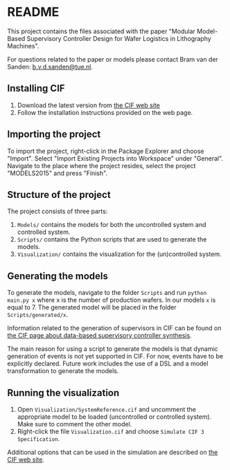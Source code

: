 # README

This project contains the files associated with the paper "Modular Model-Based Supervisory Controller Design for Wafer Logistics in Lithography Machines".

For questions related to the paper or models please contact Bram van der Sanden: b.v.d.sanden@tue.nl.

## Installing CIF

1. Download the latest version from [the CIF web site](http://update.se.wtb.tue.nl/documentation/install/bundled-ide.html#sedocs-install-bundled-ide)
2. Follow the installation instructions provided on the web page.

## Importing the project

To import the project, right-click in the Package Explorer and choose "Import". Select "Import Existing Projects into Workspace" under "General". Navigate to the place where the project resides, select the project "MODELS2015" and press "Finish".

## Structure of the project

The project consists of three parts:

1. `Models/` contains the models for both the uncontrolled system and controlled system. 
2. `Scripts/` contains the Python scripts that are used to generate the models.
3. `Visualization/` contains the visualization for the (un)controlled system.

## Generating the models

To generate the models, navigate to the folder `Scripts` and run `python main.py x` where x is the number of production wafers. In our models `x` is equal to 7.
The generated model will be placed in the folder `Scripts/generated/x`.

Information related to the generation of supervisors in CIF can be found on [the CIF page about data-based supervisory controller synthesis](http://cif.se.wtb.tue.nl/tools/datasynth.html).

The main reason for using a script to generate the models is that dynamic generation of events is not yet supported in CIF. For now, events have to be explicitly declared. Future work includes the use of a DSL and a model transformation to generate the models.

## Running the visualization

1. Open `Visualization/SystemReference.cif` and uncomment the appropriate model to be loaded (uncontrolled or controlled system). Make sure to comment the other model.
2. Right-click the file `Visualization.cif` and choose `Simulate CIF 3 Specification`.

Additional options that can be used in the simulation are described on [the CIF web site](http://cif.se.wtb.tue.nl/tools/cif3sim/options.html).
